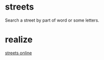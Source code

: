 # streets
Search a street by part of word or some letters.

# realize
[streets online](http://a2.net.ua/a)
